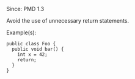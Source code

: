 Since: PMD 1.3

Avoid the use of unnecessary return statements.

Example(s):
```
public class Foo {
  public void bar() {
    int x = 42;
    return;
  }
}
```
